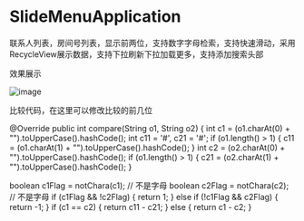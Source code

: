 # SlideMenuApplication
联系人列表，房间号列表，显示前两位，支持数字字母检索，支持快速滑动，采用RecycleView展示数据，支持下拉刷新下拉加载更多，支持添加搜索头部

效果展示

![image](https://raw.githubusercontent.com/huokailihappy/pic/master/pic1.png)


比较代码，在这里可以修改比较的前几位


@Override
public int compare(String o1, String o2) {
int c1 = (o1.charAt(0) + "").toUpperCase().hashCode();
int c11 = '#', c21 = '#';
if (o1.length() > 1) {
c11 = (o1.charAt(1) + "").toUpperCase().hashCode();
}
int c2 = (o2.charAt(0) + "").toUpperCase().hashCode();
if (o1.length() > 1) {
c21 = (o2.charAt(1) + "").toUpperCase().hashCode();
}

boolean c1Flag = notChara(c1); // 不是字母
boolean c2Flag = notChara(c2); // 不是字母
if (c1Flag && !c2Flag) {
return 1;
} else if (!c1Flag && c2Flag) {
return -1;
}
if (c1 == c2) {
return c11 - c21;
} else {
return c1 - c2;
}
